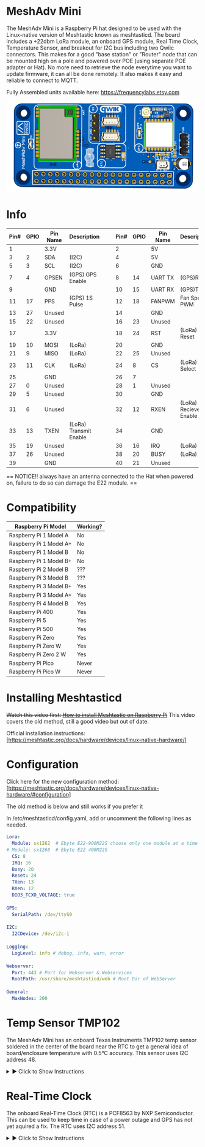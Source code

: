 # MeshAdv Mini

The MeshAdv Mini is a Raspberry Pi hat designed to be used with the Linux-native version of Meshtastic known as meshtasticd. The board includes a +22dbm LoRa module, an onboard GPS module, Real Time Clock, Temperature Sensor, and breakout for I2C bus including two Qwiic connectors. 
This makes for a good "base station" or "Router" node that can be mounted high on a pole and powered over POE (using separate POE adapter or Hat). No more need to retrieve the node everytime you want to update firmware, it can all be done remotely. It also makes it easy and reliable to connect to MQTT.



Fully Assembled units available here: https://frequencylabs.etsy.com 

![](https://github.com/chrismyers2000/MeshAdv-Mini/blob/8c91e4e708419ff6cd2cfe6af8cbe80a86944f7a/Photos/3D_PCB%20MeshAdv%20Mini%20side.png)

# Info

|Pin# |GPIO|Pin Name   |Description            |   |   |Pin# |GPIO|Pin Name   |Description                      |
|-----|----|-----------|-----------------------|---|---|-----|----|-----------|---------------------------------|
|1    |    |3.3V       |                       |   |   |2    |    |5V         |                                 |
|3    |2   |SDA        |(I2C)                  |   |   |4    |    |5V         |                                 |
|5    |3   |SCL        |(I2C)                  |   |   |6    |    |GND        |                                 |
|7    |4   |GPSEN      |(GPS) GPS Enable       |   |   |8    |14  |UART TX    |(GPS)RX                          |
|9    |    |GND        |                       |   |   |10   |15  |UART RX    |(GPS)TX                          |
|11   |17  |PPS        |(GPS) 1S Pulse         |   |   |12   |18  |FANPWM     |Fan Speed PWM                    |
|13   |27  |Unused     |                       |   |   |14   |    |GND        |                                 |
|15   |22  |Unused     |                       |   |   |16   |23  |Unused     |                                 |
|17   |    |3.3V       |                       |   |   |18   |24  |RST        |(LoRa) Reset                     |
|19   |10  |MOSI       |(LoRa)                 |   |   |20   |    |GND        |                                 |
|21   |9   |MISO       |(LoRa)                 |   |   |22   |25  |Unused     |                                 |
|23   |11  |CLK        |(LoRa)                 |   |   |24   |8   |CS         |(LoRa) Chip Select               |
|25   |    |GND        |                       |   |   |26   |7   |           |                                 |
|27   |0   |Unused     |                       |   |   |28   |1   |Unused     |                                 |
|29   |5   |Unused     |                       |   |   |30   |    |GND        |                                 |
|31   |6   |Unused     |                       |   |   |32   |12  |RXEN       |(LoRa) Recieve Enable            |
|33   |13  |TXEN       |(LoRa) Transmit Enable |   |   |34   |    |GND        |                                 |
|35   |19  |Unused     |                       |   |   |36   |16  |IRQ        |(LoRa)                           |
|37   |26  |Unused     |                       |   |   |38   |20  |BUSY       |(LoRa)                           |
|39   |    |GND        |                       |   |   |40   |21  |Unused     |                                 |

== NOTICE!! always have an antenna connected to the Hat when powered on, failure to do so can damage the E22 module. ==



# Compatibility

| Raspberry Pi Model      | Working? |
|-------------------------|----------|
| Raspberry Pi 1 Model A  | No       |
| Raspberry Pi 1 Model A+ | No       |
| Raspberry Pi 1 Model B  | No       |
| Raspberry Pi 1 Model B+ | No       |
| Raspberry Pi 2 Model B  | ???      |
| Raspberry Pi 3 Model B  | ???      |
| Raspberry Pi 3 Model B+ | Yes      |
| Raspberry Pi 3 Model A+ | Yes      |
| Raspberry Pi 4 Model B  | Yes      |
| Raspberry Pi 400        | Yes      |
| Raspberry Pi 5          | Yes      |
| Raspberry Pi 500        | Yes      |
| Raspberry Pi Zero       | Yes      |
| Raspberry Pi Zero W     | Yes      |
| Raspberry Pi Zero 2 W   | Yes      |
| Raspberry Pi Pico       | Never    |
| Raspberry Pi Pico W     | Never    |





# Installing Meshtasticd

~~Watch this video first: [How to install Meshtastic on Raspberry Pi](https://www.youtube.com/watch?v=vLGoEPNT0Mk)~~ This video covers the old method, still a good video but out of date.


Official installation instructions: [https://meshtastic.org/docs/hardware/devices/linux-native-hardware/]



# Configuration


Click here for the new configuration method: [https://meshtastic.org/docs/hardware/devices/linux-native-hardware/#configuration]

The old method is below and still works if you prefer it


In /etc/meshtasticd/config.yaml, add or uncomment the following lines as needed.
```yaml
Lora:
  Module: sx1262  # Ebyte E22-900M22S choose only one module at a time
# Module: sx1268  # Ebyte E22 400M22S
  CS: 8  
  IRQ: 16
  Busy: 20
  Reset: 24
  TXen: 13
  RXen: 12
  DIO3_TCXO_VOLTAGE: true

GPS:
  SerialPath: /dev/ttyS0

I2C:
  I2CDevice: /dev/i2c-1

Logging:
  LogLevel: info # debug, info, warn, error

Webserver:
  Port: 443 # Port for Webserver & Webservices
  RootPath: /usr/share/meshtasticd/web # Root Dir of WebServer

General:
  MaxNodes: 200
```

# Temp Sensor TMP102

The MeshAdv Mini has an onboard Texas Instruments TMP102 temp sensor soldered in the center of the board near the RTC to get a general idea of board/enclosure temperature with 0.5°C accuracy. This sensor uses I2C address 48.

<details>
  <summary>▶️ Click to Show Instructions</summary>


---


## Step 1: Enable I2C on the Raspberry Pi
1. Open the Raspberry Pi configuration tool:
   ```bash
   sudo raspi-config
   ```
2. Go to **"Interface Options" > "I2C"**, enable it, and exit.
3. Reboot the Pi to apply changes:
   ```bash
   sudo reboot
   ```

---

## Step 2: Install Required Packages
Update your package list and install **I2C tools** and **Python SMBus**:
```bash
sudo apt update
sudo apt install i2c-tools python3-smbus -y
```

---

## Step 3: Verify the TMP102 Connection
Find the **I2C address** of the TMP102 sensor:
```bash
sudo i2cdetect -y 1
```
- If connected correctly, you should see **0x48** (default address).

---

## Step 4: Create the Python Script
1. Open a new script file:
   ```bash
   sudo nano tmp102.py
   ```

2. Paste the following Python code:
   ```python
   #!/usr/bin/env python3
   import smbus
   import time

   # I2C setup
   bus = smbus.SMBus(1)  # Use I2C bus 1
   TMP102_ADDR = 0x48  # Default I2C address for TMP102

   def read_temp():
       """Reads temperature from TMP102 and converts it to Celsius"""
       raw = bus.read_word_data(TMP102_ADDR, 0)
       
       # Swap byte order (TMP102 stores in little-endian)
       raw = ((raw << 8) & 0xFF00) + (raw >> 8)
       
       # Convert to temperature (TMP102 uses 12-bit resolution)
       temp_c = (raw >> 4) * 0.0625
       return temp_c

   if __name__ == "__main__":
       while True:
           print(f"Temperature: {read_temp():.2f}°C")
           time.sleep(1)
   ```

3. Save and exit (`CTRL+X`, then `Y`, then `Enter`).

---

## Step 5: Make the Script Executable
Run this command to **make the script executable**:
```bash
sudo chmod +x tmp102.py
```

---

## Step 6: Run the Script
Now, you can run the script in **three ways**:

1️⃣ **Using Python**:
   ```bash
   python3 tmp102.py
   ```

2️⃣ **Directly from CLI** (since we added a shebang and made it executable):
   ```bash
   ./tmp102.py
   ```

3️⃣ **Run in the background** (so it doesn’t stop when you close SSH):
   ```bash
   nohup ./tmp102.py &
   ```

---

## Step 7 (Optional): Auto-run at Boot
To **automatically start the script when the Raspberry Pi boots**, add it to `crontab`:

1. Open crontab:
   ```bash
   crontab -e
   ```
2. Add this line at the bottom:
   ```
   @reboot /home/pi/tmp102.py &
   ```
   *(Make sure the path to your script is correct!)*

---

## Bonus: Convert to Fahrenheit
If you also want Fahrenheit output, modify the `read_temp()` function like this:
```python
def read_temp():
    raw = bus.read_word_data(TMP102_ADDR, 0)
    raw = ((raw << 8) & 0xFF00) + (raw >> 8)
    temp_c = (raw >> 4) * 0.0625
    temp_f = temp_c * 9.0 / 5.0 + 32.0
    return temp_c, temp_f
```
And change the print statement:
```python
temp_c, temp_f = read_temp()
print(f"Temperature: {temp_c:.2f}°C | {temp_f:.2f}°F")
```

---

## ✅ You're All Set!
Now your **Raspberry Pi** reads temperature from the **TMP102 sensor** and prints it to the console! 🎉

🚀
</details>




# Real-Time Clock

The onboard Real-Time Clock (RTC) is a PCF8563 by NXP Semiconductor. This can be used to keep time in case of a power outage and GPS has not yet aquired a fix. The RTC uses I2C address 51.

<details>
  <summary>▶️ Click to Show Instructions</summary>

  ---
  
If you previously setup the Temp sensor then skip to step 3.

## Step 1: Enable I2C on Raspberry Pi
1. Open a terminal and run:
   ```sh
   sudo raspi-config
   ```
2. Navigate to **Interface Options** → **I2C** → **Enable**.
3. Reboot the Raspberry Pi:
   ```sh
   sudo reboot
   ```

## Step 2: Install I2C Tools
To verify the connection, install `i2c-tools`:
```sh
sudo apt update
sudo apt install -y i2c-tools
```



## Step 3: Load the PCF8563 Kernel Module

Check if the RTC module is detected:
```sh
i2cdetect -y 1
```
You should see an entry at **0x51** (PCF8563 default address).

Load the RTC driver manually:
```sh
sudo modprobe rtc-pcf8563
```

To make it load at boot, add it to **/boot/config.txt**:
```sh
sudo nano /boot/config.txt
```
Add the following line at the end:
```
dtoverlay=i2c-rtc,pcf8563
```
Save and exit (CTRL+X, then Y, then ENTER), then reboot:
```sh
sudo reboot
```

## Step 4: Configure the System Clock
1. Disable the fake hardware clock:
   ```sh
   sudo systemctl disable fake-hwclock
   sudo systemctl stop fake-hwclock
   ```

2. Sync the RTC with the system time:
   ```sh
   sudo hwclock --systohc
   ```

3. Enable reading from the RTC at boot:
   ```sh
   sudo hwclock -r
   ```

If the correct time is displayed, the RTC is working!

## Step 5: Synchronizing with Network Time (Optional)
To ensure the RTC stays accurate, sync with an NTP server when connected to the internet:
```sh
sudo timedatectl set-ntp on
```
Once synced, update the RTC:
```sh
sudo hwclock --systohc
```

## Step 6: Verify RTC on Reboot
Reboot the Raspberry Pi and check if the RTC retains time:
```sh
sudo hwclock -r
```
If the correct time is displayed, your RTC setup is complete! 🎉

## Troubleshooting
- If `i2cdetect -y 1` doesn't show `0x51`, check your wiring.
- Ensure `dtoverlay=i2c-rtc,pcf8563` is added correctly in `/boot/config.txt`.
- Run `dmesg | grep rtc` to check for errors.



</details>


